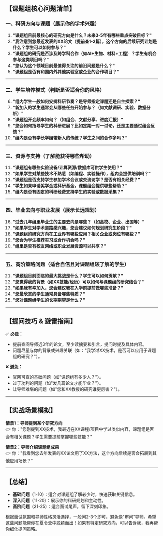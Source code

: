 ## **【课题组核心问题清单】**  
### **一、科研方向与课题**（展示你的学术兴趣）  
1. **"课题组目前最核心的研究方向是什么？未来3-5年有哪些重点突破目标？"**  
2. **"我注意到您最近发表的XX论文（提前查1-2篇），这个方向的后续研究计划是什么？学生可以如何参与？"**  
3. **"课题组的研究是否涉及跨学科合作（如AI+生物、材料+工程）？学生有机会参与这类项目吗？"**  
4. **"您认为这个领域目前最值得关注的前沿问题是什么？"**  
5. **"课题组是否有和国内外其他实验室或企业的合作项目？"**  

---

### **二、学生培养模式**（判断是否适合你的风格）  
6. **"组内学生一般如何安排科研节奏？是导师指定课题还是自主探索？"**  
7. **"新加入的学生通常会从哪些任务开始参与？（如文献调研、实验、数据分析）"**  
8. **"课题组开会频率如何？（如组会、文献分享、进度汇报）"**  
9. **"您会如何指导学生的科研进展？比如定期一对一讨论，还是主要通过组会反馈？"**  
10. **"组内是否有学长学姐带新人的传统？学生之间的合作多吗？"**  

---

### **三、资源与支持**（了解能获得哪些帮助）  
11. **"课题组有哪些实验设备/计算资源/数据库可供学生使用？"**  
12. **"如果学生对某些技术不熟悉（如编程、实验操作），组内会提供培训吗？"**  
13. **"课题组是否支持学生参加学术会议或交流访学？是否有相关经费？"**  
14. **"学生如果申请奖学金或科研基金，课题组会提供哪些帮助？"**  
15. **"组内是否有固定的科研经费支持学生的实验或数据采集？"**  

---

### **四、毕业去向与职业发展**（展示长远规划）  
16. **"过去几年组里毕业生的主要去向是哪些？（如高校、企业、出国等）"**  
17. **"如果学生对学术道路感兴趣，您会建议如何规划研究生阶段？"**  
18. **"课题组的研究方向在工业界有哪些应用？相关企业或岗位有哪些？"**  
19. **"您会为学生推荐实习或合作机会吗？"**  
20. **"组里是否有校友网络或职业发展资源可以共享？"**  

---

### **五、高阶策略问题**（适合自信且对课题组较了解的学生）  
21. **"课题组目前面临的最大挑战是什么？学生可以如何贡献？"**  
22. **"您觉得我的背景（如XX技能/经历）可以如何与课题组的研究结合？"**  
23. **"如果我有幸加入，您会建议我在入学前提前做哪些准备？"**  
24. **"您最欣赏的学生通常具备哪些特质？"**  
25. **"您对课题组学生的长期期望是什么？"**  

---

## **【提问技巧 & 避雷指南】**  
✅ **必做：**  
- 提前查阅导师近3年的论文，至少读摘要和引言，提问时提及具体内容。  
- 问题尽量与你的背景或兴趣关联（如："我学过XX技术，是否可以应用于课题组的研究？"）。  

❌ **避免：**  
- 官网可查的基础问题（如"课题组有多少人？"）。  
- 过于功利的问题（如"发几篇论文才能毕业？"）。  
- 让导师难堪的问题（如"您和XX教授的研究谁更厉害？"）。  

---

## **【实战场景模拟】**  
**情景1：导师提到某个研究方向**  
👉 你："您刚提到XX技术，我最近在XX课程/项目中学过类似内容，课题组是否会有相关课题？学生需要提前掌握哪些技能？"  

**情景2：导师介绍课题组成果**  
👉 你："我看到您去年发表的XX论文用了XX方法，这个方向后续是否会拓展到其他应用场景？"  

---

## **【总结】**  
- **基础问题**（1-10）：适合对课题组了解较少时，快速获取关键信息。  
- **深入问题**（11-20）：展示你的科研规划和主动性。  
- **高阶问题**（21-25）：适合面试尾声，留下深刻印象。  

根据面试氛围和导师性格灵活选择，一般问2-3个即可，避免像"审问"导师。希望这些问题能帮你在夏令营中脱颖而出！如果有特定研究方向，可以告诉我，我再帮你细化提问策略。